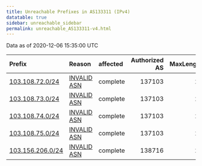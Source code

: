 ```yaml
---
title: Unreachable Prefixes in AS133311 (IPv4)
datatable: true
sidebar: unreachable_sidebar
permalink: unreachable_AS133311-v4.html
---
```


Data as of 2020-12-06 15:35:00 UTC


<div class="datatable-begin"></div>

| Prefix                                                     | Reason                                                                                                   | affected   |   Authorized AS |   MaxLength | Anchor                                       |   unreachable /24s |
|:-----------------------------------------------------------|:---------------------------------------------------------------------------------------------------------|:-----------|----------------:|------------:|:---------------------------------------------|-------------------:|
| [103.108.72.0/24](https://stat.ripe.net/103.108.72.0/24)   | [INVALID ASN](https://rpki-validator.ripe.net/announcement-preview?asn=AS133311&prefix=103.108.72.0/24)  | complete   |          137103 |          24 | [APNIC](unreachable_APNIC_RPKI_Root-v4.html) |                  1 |
| [103.108.73.0/24](https://stat.ripe.net/103.108.73.0/24)   | [INVALID ASN](https://rpki-validator.ripe.net/announcement-preview?asn=AS133311&prefix=103.108.73.0/24)  | complete   |          137103 |          24 | [APNIC](unreachable_APNIC_RPKI_Root-v4.html) |                  1 |
| [103.108.74.0/24](https://stat.ripe.net/103.108.74.0/24)   | [INVALID ASN](https://rpki-validator.ripe.net/announcement-preview?asn=AS133311&prefix=103.108.74.0/24)  | complete   |          137103 |          24 | [APNIC](unreachable_APNIC_RPKI_Root-v4.html) |                  1 |
| [103.108.75.0/24](https://stat.ripe.net/103.108.75.0/24)   | [INVALID ASN](https://rpki-validator.ripe.net/announcement-preview?asn=AS133311&prefix=103.108.75.0/24)  | complete   |          137103 |          24 | [APNIC](unreachable_APNIC_RPKI_Root-v4.html) |                  1 |
| [103.156.206.0/24](https://stat.ripe.net/103.156.206.0/24) | [INVALID ASN](https://rpki-validator.ripe.net/announcement-preview?asn=AS133311&prefix=103.156.206.0/24) | complete   |          138716 |          24 | [APNIC](unreachable_APNIC_RPKI_Root-v4.html) |                  1 |

<div class="datatable-end"></div>